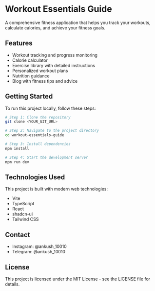 # Workout Essentials Guide

A comprehensive fitness application that helps you track your workouts, calculate calories, and achieve your fitness goals.

## Features

- Workout tracking and progress monitoring
- Calorie calculator
- Exercise library with detailed instructions
- Personalized workout plans
- Nutrition guidance
- Blog with fitness tips and advice

## Getting Started

To run this project locally, follow these steps:

```sh
# Step 1: Clone the repository
git clone <YOUR_GIT_URL>

# Step 2: Navigate to the project directory
cd workout-essentials-guide

# Step 3: Install dependencies
npm install

# Step 4: Start the development server
npm run dev
```

## Technologies Used

This project is built with modern web technologies:

- Vite
- TypeScript
- React
- shadcn-ui
- Tailwind CSS

## Contact

- Instagram: @ankush_10010
- Telegram: @ankush_10010

## License

This project is licensed under the MIT License - see the LICENSE file for details.
